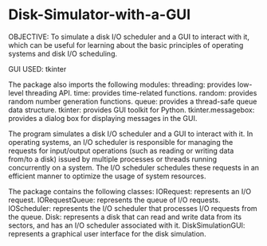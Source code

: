# Disk-Simulator-with-a-GUI

OBJECTIVE: To simulate a disk I/O scheduler and a GUI to interact with it, which can be useful for learning about the basic principles of operating systems and disk I/O scheduling. 

GUI USED: tkinter

The package also imports the following modules:
threading: provides low-level threading API.
time: provides time-related functions.
random: provides random number generation functions.
queue: provides a thread-safe queue data structure.
tkinter: provides GUI toolkit for Python.
tkinter.messagebox: provides a dialog box for displaying messages in the GUI.

The program simulates a disk I/O scheduler and a GUI to interact with it. In operating systems, an I/O scheduler is responsible for managing the requests for input/output operations (such as reading or writing data from/to a disk) issued by multiple processes or threads running concurrently on a system. The I/O scheduler schedules these requests in an efficient manner to optimize the usage of system resources.

The package contains the following classes:
IORequest: represents an I/O request.
IORequestQueue: represents the queue of I/O requests.
IOScheduler: represents the I/O scheduler that processes I/O requests from the queue.
Disk: represents a disk that can read and write data from its sectors, and has an I/O scheduler associated with it.
DiskSimulationGUI: represents a graphical user interface for the disk simulation.
